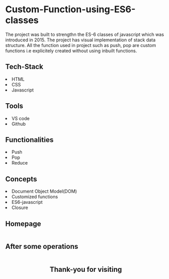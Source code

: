 # Custom-Function-using-ES6-classes
The project was built to strengthn the ES-6 classes of javascript which was introduced in 2015. The project has visual implementation of stack data structure. All the function used in project such as push, pop are custom functions i.e explicitely created without using inbuilt functions.



<h2>Tech-Stack</h2>
<li>HTML</li>
<li>CSS</li>
<li>Javascript</li>


<h2>Tools</h2>
<li>VS code</li>
<li>Github</li>


<h2>Functionalities</h2>
<li>Push</li>
<li>Pop</li>
<li>Reduce</li>


<h2>Concepts</h2>
<li>Document Object Model(DOM)</li>
<li>Customized functions</li>
<li>ES6-javascript</li>
<li>Closure</li>


<h2>Homepage</h2>
<img src="https://user-images.githubusercontent.com/101393249/192559693-0c003fa9-1336-422a-a75d-4c74f7dd8a1f.png" alt="">



<h2>After some operations</h2>
<img src="https://user-images.githubusercontent.com/101393249/192559673-71c07f5a-1c05-4a23-9b1b-76fe76f41f39.png" alt="">









 <h2 style="text-align:center ;">Thank-you for visiting</h2>
